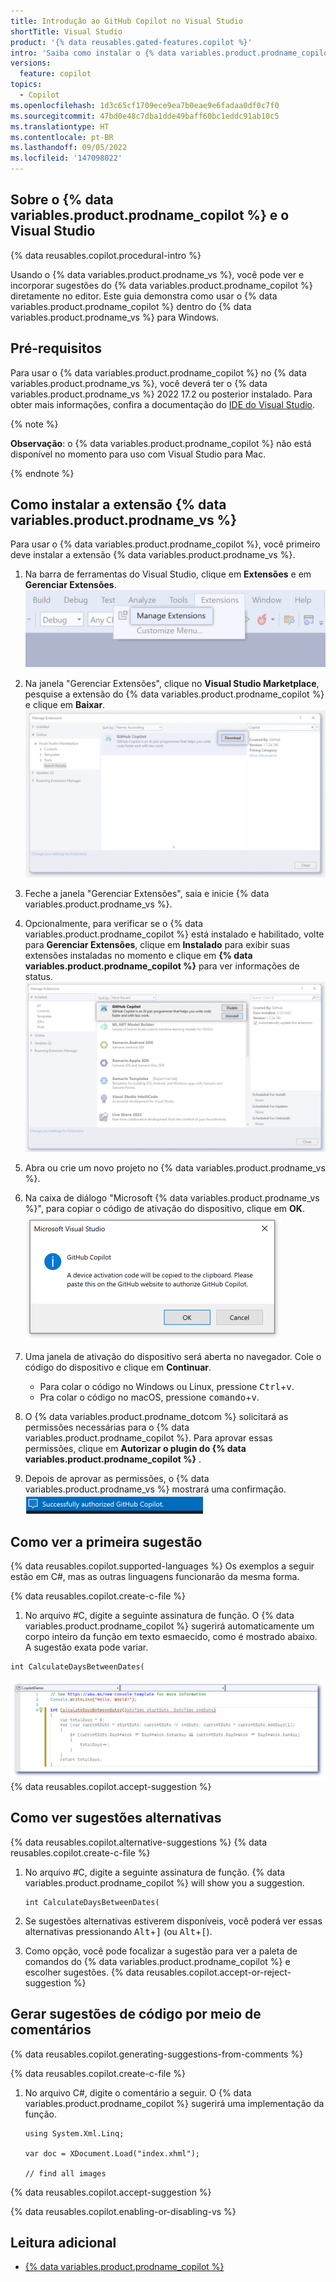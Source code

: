 ```yaml
---
title: Introdução ao GitHub Copilot no Visual Studio
shortTitle: Visual Studio
product: '{% data reusables.gated-features.copilot %}'
intro: 'Saiba como instalar o {% data variables.product.prodname_copilot %} no {% data variables.product.prodname_vs %},e passar a ver sugestões enquanto escreve comentários e códigos.'
versions:
  feature: copilot
topics:
  - Copilot
ms.openlocfilehash: 1d3c65cf1709ece9ea7b0eae9e6fadaa0df0c7f0
ms.sourcegitcommit: 47bd0e48c7dba1dde49baff60bc1eddc91ab10c5
ms.translationtype: HT
ms.contentlocale: pt-BR
ms.lasthandoff: 09/05/2022
ms.locfileid: '147098022'
---
```

## Sobre o {% data variables.product.prodname_copilot %} e o Visual Studio

{% data reusables.copilot.procedural-intro %}

Usando o {% data variables.product.prodname_vs %}, você pode ver e incorporar sugestões do {% data variables.product.prodname_copilot %} diretamente no editor. Este guia demonstra como usar o {% data variables.product.prodname_copilot %} dentro do {% data variables.product.prodname_vs %} para Windows.

## Pré-requisitos

Para usar o {% data variables.product.prodname_copilot %} no {% data variables.product.prodname_vs %}, você deverá ter o {% data variables.product.prodname_vs %} 2022 17.2 ou posterior instalado. Para obter mais informações, confira a documentação do [IDE do Visual Studio](https://visualstudio.microsoft.com/vs/).

{% note %}

**Observação**: o {% data variables.product.prodname_copilot %} não está disponível no momento para uso com Visual Studio para Mac.

{% endnote %}

## Como instalar a extensão {% data variables.product.prodname_vs %}

Para usar o {% data variables.product.prodname_copilot %}, você primeiro deve instalar a extensão {% data variables.product.prodname_vs %}.
1. Na barra de ferramentas do Visual Studio, clique em **Extensões** e em **Gerenciar Extensões**.
   ![Captura de tela da barra de ferramentas do Visual Studio](/assets/images/help/copilot/visual-studio-toolbar.png)
1. Na janela "Gerenciar Extensões", clique no **Visual Studio Marketplace**, pesquise a extensão do {% data variables.product.prodname_copilot %} e clique em **Baixar**.
   ![Captura de tela da extensão do GitHub Copilot para Visual Studio com o botão de download enfatizado](/assets/images/help/copilot/install-copilot-extension-visual-studio.png)
1. Feche a janela "Gerenciar Extensões", saia e inicie {% data variables.product.prodname_vs %}.
1. Opcionalmente, para verificar se o {% data variables.product.prodname_copilot %} está instalado e habilitado, volte para **Gerenciar Extensões**, clique em **Instalado** para exibir suas extensões instaladas no momento e clique em **{% data variables.product.prodname_copilot %}** para ver informações de status.
  ![Captura de tela das extensões instaladas no Visual Studio com o GitHub Copilot destacado](/assets/images/help/copilot/installed-copilot-extension-visual-studio.png)
1. Abra ou crie um novo projeto no {% data variables.product.prodname_vs %}. 
1. Na caixa de diálogo "Microsoft {% data variables.product.prodname_vs %}", para copiar o código de ativação do dispositivo, clique em **OK**.
   ![Captura de tela da caixa de diálogo Microsoft {% data variables.product.prodname_vs %}](/assets/images/help/copilot/vs-auth-dialogue.png)
1. Uma janela de ativação do dispositivo será aberta no navegador. Cole o código do dispositivo e clique em **Continuar**.

   - Para colar o código no Windows ou Linux, pressione <kbd>Ctrl</kbd>+<kbd>v</kbd>.
   - Pra colar o código no macOS, pressione <kbd>comando</kbd>+<kbd>v</kbd>.
1. O {% data variables.product.prodname_dotcom %} solicitará as permissões necessárias para o {% data variables.product.prodname_copilot %}. Para aprovar essas permissões, clique em **Autorizar o plugin do {% data variables.product.prodname_copilot %}** .
1. Depois de aprovar as permissões, o {% data variables.product.prodname_vs %} mostrará uma confirmação.
   ![Captura de tela da confirmação de permissões do {% data variables.product.prodname_vs %}](/assets/images/help/copilot/vs-confirmation.png)

## Como ver a primeira sugestão
{% data reusables.copilot.supported-languages %} Os exemplos a seguir estão em C#, mas as outras linguagens funcionarão da mesma forma.

{% data reusables.copilot.create-c-file %}
1. No arquivo #C, digite a seguinte assinatura de função. O {% data variables.product.prodname_copilot %} sugerirá automaticamente um corpo inteiro da função em texto esmaecido, como é mostrado abaixo. A sugestão exata pode variar.
  ```csharp{:copy}
  int CalculateDaysBetweenDates(
  ```
  ![Captura de tela de uma primeira sugestão do Visual Studio Code](/assets/images/help/copilot/first-suggestion-visual-studio.png) {% data reusables.copilot.accept-suggestion %}
 
## Como ver sugestões alternativas
{% data reusables.copilot.alternative-suggestions %} {% data reusables.copilot.create-c-file %}
1. No arquivo #C, digite a seguinte assinatura de função. {% data variables.product.prodname_copilot %} will show you a suggestion.

   ```csharp{:copy}
   int CalculateDaysBetweenDates(
   ```
1. Se sugestões alternativas estiverem disponíveis, você poderá ver essas alternativas pressionando <kbd>Alt</kbd>+<kbd>]</kbd> (ou <kbd>Alt</kbd>+<kbd>[</kbd>).
1. Como opção, você pode focalizar a sugestão para ver a paleta de comandos do {% data variables.product.prodname_copilot %} e escolher sugestões.
{% data reusables.copilot.accept-or-reject-suggestion %}

## Gerar sugestões de código por meio de comentários

{% data reusables.copilot.generating-suggestions-from-comments %}

{% data reusables.copilot.create-c-file %}
1. No arquivo C#, digite o comentário a seguir. O {% data variables.product.prodname_copilot %} sugerirá uma implementação da função.
   ```csharp{:copy}
   using System.Xml.Linq;

   var doc = XDocument.Load("index.xhml");
   
   // find all images
   ```
{% data reusables.copilot.accept-suggestion %}


{% data reusables.copilot.enabling-or-disabling-vs %}

## Leitura adicional

- [{% data variables.product.prodname_copilot %}](https://copilot.github.com/)
